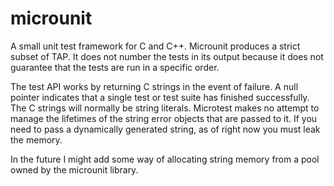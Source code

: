 # microunit

A small unit test framework for C and C++. Microunit produces a strict subset
of TAP.  It does not number the tests in its output because it does not
guarantee that the tests are run in a specific order.

The test API works by returning C strings in the event of failure. A null
pointer indicates that a single test or test suite has finished successfully.
The C strings will normally be string literals. Microtest makes no attempt to
manage the lifetimes of the string error objects that are passed to it. If you
need to pass a dynamically generated string, as of right now you must leak the
memory.

In the future I might add some way of allocating string memory from a pool
owned by the microunit library.
